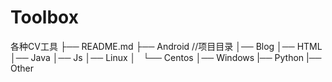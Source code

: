 # Toolbox
各种CV工具
├── README.md
    ├── Android   //项目目录
    │── Blog
    │── HTML
    │── Java
    │── Js
    │── Linux
    │   └── Centos
    │── Windows
    |── Python
    |── Other
